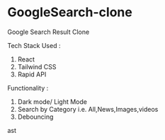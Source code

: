 # GoogleSearch-clone
Google Search Result Clone

Tech Stack Used :
1. React
2. Tailwind CSS
3. Rapid API

Functionality :
1. Dark mode/ Light Mode
2. Search by Category i.e. All,News,Images,videos
3. Debouncing

ast
